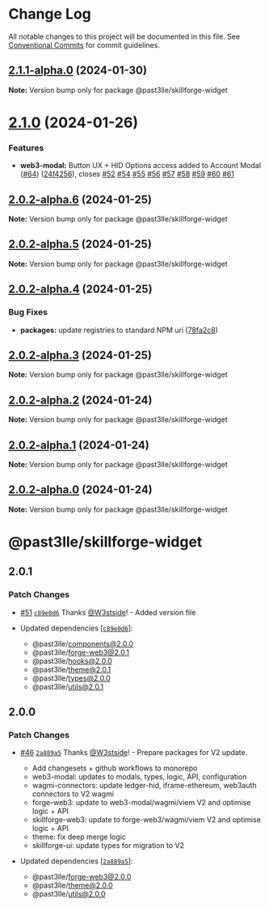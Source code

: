 # Change Log

All notable changes to this project will be documented in this file.
See [Conventional Commits](https://conventionalcommits.org) for commit guidelines.

## [2.1.1-alpha.0](https://github.com/PAST3LLE/past3lle-monorepo/compare/@past3lle/skillforge-widget@2.1.0...@past3lle/skillforge-widget@2.1.1-alpha.0) (2024-01-30)

**Note:** Version bump only for package @past3lle/skillforge-widget





# [2.1.0](https://github.com/PAST3LLE/past3lle-monorepo/compare/@past3lle/skillforge-widget@2.0.0-alpha.3...@past3lle/skillforge-widget@2.1.0) (2024-01-26)


### Features

* **web3-modal:** Button UX + HID Options access added to Account Modal ([#64](https://github.com/PAST3LLE/past3lle-monorepo/issues/64)) ([24f4256](https://github.com/PAST3LLE/past3lle-monorepo/commit/24f42567db28f175cadcd6ec581a5cb8b7ea6c74)), closes [#52](https://github.com/PAST3LLE/past3lle-monorepo/issues/52) [#54](https://github.com/PAST3LLE/past3lle-monorepo/issues/54) [#55](https://github.com/PAST3LLE/past3lle-monorepo/issues/55) [#56](https://github.com/PAST3LLE/past3lle-monorepo/issues/56) [#57](https://github.com/PAST3LLE/past3lle-monorepo/issues/57) [#58](https://github.com/PAST3LLE/past3lle-monorepo/issues/58) [#59](https://github.com/PAST3LLE/past3lle-monorepo/issues/59) [#60](https://github.com/PAST3LLE/past3lle-monorepo/issues/60) [#61](https://github.com/PAST3LLE/past3lle-monorepo/issues/61)





## [2.0.2-alpha.6](https://github.com/PAST3LLE/past3lle-monorepo/compare/@past3lle/skillforge-widget@2.0.2-alpha.5...@past3lle/skillforge-widget@2.0.2-alpha.6) (2024-01-25)

**Note:** Version bump only for package @past3lle/skillforge-widget





## [2.0.2-alpha.5](https://github.com/PAST3LLE/past3lle-monorepo/compare/@past3lle/skillforge-widget@2.0.2-alpha.4...@past3lle/skillforge-widget@2.0.2-alpha.5) (2024-01-25)

**Note:** Version bump only for package @past3lle/skillforge-widget





## [2.0.2-alpha.4](https://github.com/PAST3LLE/past3lle-monorepo/compare/@past3lle/skillforge-widget@2.0.2-alpha.3...@past3lle/skillforge-widget@2.0.2-alpha.4) (2024-01-25)


### Bug Fixes

* **packages:** update registries to standard NPM uri ([78fa2c8](https://github.com/PAST3LLE/past3lle-monorepo/commit/78fa2c870d2458a22fa0109a2aa29fde94b1cb64))





## [2.0.2-alpha.3](https://github.com/PAST3LLE/past3lle-monorepo/compare/@past3lle/skillforge-widget@2.0.2-alpha.2...@past3lle/skillforge-widget@2.0.2-alpha.3) (2024-01-25)

**Note:** Version bump only for package @past3lle/skillforge-widget





## [2.0.2-alpha.2](https://github.com/PAST3LLE/past3lle-monorepo/compare/@past3lle/skillforge-widget@2.0.2-alpha.1...@past3lle/skillforge-widget@2.0.2-alpha.2) (2024-01-24)

**Note:** Version bump only for package @past3lle/skillforge-widget





## [2.0.2-alpha.1](https://github.com/PAST3LLE/past3lle-monorepo/compare/@past3lle/skillforge-widget@2.0.2-alpha.0...@past3lle/skillforge-widget@2.0.2-alpha.1) (2024-01-24)

**Note:** Version bump only for package @past3lle/skillforge-widget





## [2.0.2-alpha.0](https://github.com/PAST3LLE/past3lle-monorepo/compare/@past3lle/skillforge-widget@2.0.0-alpha.3...@past3lle/skillforge-widget@2.0.2-alpha.0) (2024-01-24)

**Note:** Version bump only for package @past3lle/skillforge-widget





# @past3lle/skillforge-widget

## 2.0.1

### Patch Changes

- [#51](https://github.com/PAST3LLE/monorepo/pull/51) [`c89e0d6`](https://github.com/PAST3LLE/monorepo/commit/c89e0d68f2bcadfd418e04737b5ba1416d714796) Thanks [@W3stside](https://github.com/W3stside)! - Added version file

- Updated dependencies [[`c89e0d6`](https://github.com/PAST3LLE/monorepo/commit/c89e0d68f2bcadfd418e04737b5ba1416d714796)]:
  - @past3lle/components@2.0.0
  - @past3lle/forge-web3@2.0.1
  - @past3lle/hooks@2.0.0
  - @past3lle/theme@2.0.1
  - @past3lle/types@2.0.0
  - @past3lle/utils@2.0.1

## 2.0.0

### Patch Changes

- [#46](https://github.com/PAST3LLE/monorepo/pull/46) [`2a889a5`](https://github.com/PAST3LLE/monorepo/commit/2a889a5432ed9ed656b09a5cfb8f87448c526080) Thanks [@W3stside](https://github.com/W3stside)! - Prepare packages for V2 update.

  - Add changesets + github workflows to monorepo
  - web3-modal: updates to modals, types, logic, API, configuration
  - wagmi-connectors: update ledger-hid, iframe-ethereum, web3auth connectors to V2 wagmi
  - forge-web3: update to web3-modal/wagmi/viem V2 and optimise logic + API
  - skillforge-web3: update to forge-web3/wagmi/viem V2 and optimise logic + API
  - theme: fix deep merge logic
  - skillforge-ui: update types for migration to V2

- Updated dependencies [[`2a889a5`](https://github.com/PAST3LLE/monorepo/commit/2a889a5432ed9ed656b09a5cfb8f87448c526080)]:
  - @past3lle/forge-web3@2.0.0
  - @past3lle/theme@2.0.0
  - @past3lle/utils@2.0.0
